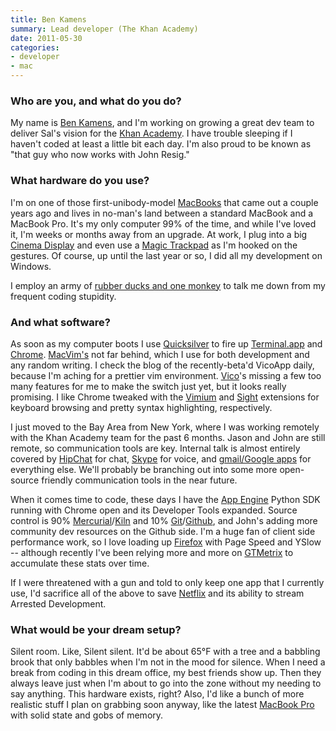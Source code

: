 ```yaml
---
title: Ben Kamens
summary: Lead developer (The Khan Academy)
date: 2011-05-30
categories:
- developer
- mac
---
```


### Who are you, and what do you do?

My name is [Ben Kamens](http://bjk5.com/ "Ben's website."), and I'm working on growing a great dev team to deliver Sal's vision for the [Khan Academy](http://www.khanacademy.org/ "Free, world-class education."). I have trouble sleeping if I haven't coded at least a little bit each day. I'm also proud to be known as "that guy who now works with John Resig."

### What hardware do you use?

I'm on one of those first-unibody-model [MacBooks][macbook] that came out a couple years ago and lives in no-man's land between a standard MacBook and a MacBook Pro. It's my only computer 99% of the time, and while I've loved it, I'm weeks or months away from an upgrade. At work, I plug into a big [Cinema Display][cinema-display] and even use a [Magic Trackpad][magic-trackpad] as I'm hooked on the gestures. Of course, up until the last year or so, I did all my development on Windows.

I employ an army of [rubber ducks and one monkey](http://static.tumblr.com/9hgswys/CGplgazrc/ducks.jpg "A photo of the duck army and monkey.") to talk me down from my frequent coding stupidity.

### And what software?

As soon as my computer boots I use [Quicksilver][] to fire up [Terminal.app][terminal] and [Chrome][]. [MacVim's][macvim] not far behind, which I use for both development and any random writing. I check the blog of the recently-beta'd VicoApp daily, because I'm aching for a prettier vim environment. [Vico][]'s missing a few too many features for me to make the switch just yet, but it looks really promising. I like Chrome tweaked with the [Vimium][] and [Sight][] extensions for keyboard browsing and pretty syntax highlighting, respectively.

I just moved to the Bay Area from New York, where I was working remotely with the Khan Academy team for the past 6 months. Jason and John are still remote, so communication tools are key. Internal talk is almost entirely covered by [HipChat][] for chat, [Skype][] for voice, and [gmail/Google apps][gmail] for everything else. We'll probably be branching out into some more open-source friendly communication tools in the near future.

When it comes time to code, these days I have the [App Engine][app-engine] Python SDK running with Chrome open and its Developer Tools expanded. Source control is 90% [Mercurial][]/[Kiln][] and 10% [Git][]/[Github][], and John's adding more community dev resources on the Github side. I'm a huge fan of client side performance work, so I love loading up [Firefox][] with Page Speed and YSlow -- although recently I've been relying more and more on [GTMetrix][] to accumulate these stats over time.

If I were threatened with a gun and told to only keep one app that I currently use, I'd sacrifice all of the above to save [Netflix][] and its ability to stream Arrested Development.

### What would be your dream setup?

Silent room. Like, Silent silent. It'd be about 65°F with a tree and a babbling brook that only babbles when I'm not in the mood for silence. When I need a break from coding in this dream office, my best friends show up. Then they always leave just when I'm about to go into the zone without my needing to say anything. This hardware exists, right? Also, I'd like a bunch of more realistic stuff I plan on grabbing soon anyway, like the latest [MacBook Pro][macbook-pro] with solid state and gobs of memory.

[app-engine]: https://cloud.google.com/appengine/?csw=1 "Hosting for web applications."
[chrome]: https://www.google.com/intl/en/chrome/browser/ "A WebKit-based browser, where each tab runs in its own thread."
[cinema-display]: https://en.wikipedia.org/wiki/Apple_Cinema_Display "An LCD display."
[firefox]: https://www.mozilla.org/en-US/firefox/new/ "A cross-platform open-source web browser."
[git]: https://git-scm.com/ "A version control system."
[github]: https://github.com/ "A Git code repository service."
[gmail]: https://mail.google.com/mail/ "Web-based email."
[gtmetrix]: https://gtmetrix.com/ "Online-based web performance analysis."
[hipchat]: http://web.archive.org/web/20170905004635/https://www.hipchat.com/ "A hosted IM and file service."
[kiln]: https://www.fogcreek.com/kiln/ "A hosted Mercurial version control system."
[macbook-pro]: https://www.apple.com/macbook-pro/ "A laptop."
[macbook]: https://en.wikipedia.org/wiki/MacBook "A laptop."
[macvim]: https://github.com/macvim-dev/macvim "A Mac GUI port of vim."
[magic-trackpad]: https://en.wikipedia.org/wiki/Magic_Trackpad "A trackpad for desktop machines."
[mercurial]: https://www.mercurial-scm.org/ "A version control system."
[netflix]: http://web.archive.org/web/20221226033709/https://www.netflix.com/ "A movie rental and streaming service."
[quicksilver]: https://qsapp.com/ "A data manipulator and launcher for the Mac."
[sight]: https://chrome.google.com/webstore/detail/sight/epmaefhielclhlnmjofcdapbeepkmggh "A Chrome extension that adds syntax highlighting."
[skype]: https://www.skype.com/en/ "Voice and video chat software."
[terminal]: https://en.wikipedia.org/wiki/Terminal_(OS_X) "A console application included with Mac OS X."
[vico]: http://www.vicoapp.com/ "A text editor for Mac OS X"
[vimium]: https://chrome.google.com/webstore/detail/vimium/dbepggeogbaibhgnhhndojpepiihcmeb "A Chrome extension that adds vim-like hotkeys."
